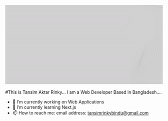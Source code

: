 ![Your GIF Title](ezgif.com-video-to-gif.gif)


#This is Tansim Aktar Rinky...
I am a Web Developer Based in Bangladesh....

- 🔭 I’m currently working on Web Applications
- 🌱 I’m currently learning Next.js
- 📫 How to reach me: email address: tansimrinkybindu@gmail.com


<!--
**Tansimrinky/tansimrinky** is a ✨ _special_ ✨ repository because its `README.md` (this file) appears on your GitHub profile.

Here are some ideas to get you started:

- 🔭 I’m currently working on ...
- 🌱 I’m currently learning ...
- 👯 I’m looking to collaborate on ...
- 🤔 I’m looking for help with ...
- 💬 Ask me about ...
- 📫 How to reach me: ...
- 😄 Pronouns: ...
- ⚡ Fun fact: ...
-->
